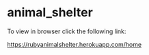 # animal_shelter

To view in browser click the following link: 

https://rubyanimalshelter.herokuapp.com/home
